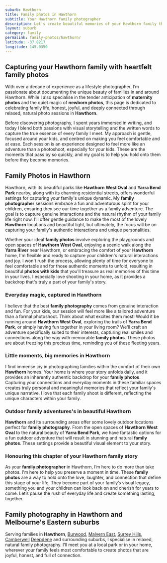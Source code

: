 ```yaml
---
suburb: Hawthorn
title: Family photos in Hawthorn
subtitle: Your Hawthorn family photographer
description: Let's create beautiful memories of your Hawthorn family that you'll treasure for years to come, either at home or in Hawthorn's beautiful outdoor settings.
layout: suburb
category: family
permalink: family-photos/hawthorn/
latitude: -37.8217
longitude: 145.0350
---
```

## Capturing your Hawthorn family with heartfelt family photos

With over a decade of experience as a lifestyle photographer, I’m passionate about documenting the unique beauty of families in and around Hawthorn. While I also specialise in the tender anticipation of **maternity photos** and the quiet magic of **newborn photos**, this page is dedicated to celebrating family life, honest, joyful, and deeply connected through relaxed, natural photo sessions in **Hawthorn**.

Before discovering photography, I spent years immersed in writing, and today I blend both passions with visual storytelling and the written words to capture the true essence of every family I meet. My approach is gentle, focused around your kids, and centred on making you feel comfortable and at ease. Each session is an experience designed to feel more like an adventure than a photoshoot, especially for your kids. These are the moments that pass by so quickly, and my goal is to help you hold onto them before they become memories.

## Family Photos in Hawthorn

Hawthorn, with its beautiful parks like **Hawthorn West Oval** and **Yarra Bend Park** nearby, along with its charming residential streets, offers wonderful settings for capturing your family's unique dynamic. My **family photographer** sessions embrace a fun and adventurous spirit for your children, ensuring they see our time together as a family adventure. The goal is to capture genuine interactions and the natural rhythm of your family life right now. I'll offer gentle guidance to make the most of the lovely **Hawthorn** locations and beautiful light, but ultimately, the focus will be on capturing your family's authentic interactions and unique personalities.

Whether your ideal **family photos** involve exploring the playgrounds and open spaces of **Hawthorn West Oval**, enjoying a scenic walk along the **Yarra River** near Hawthorn, or embracing the comfort of your **Hawthorn** home, I'm flexible and ready to capture your children's natural interactions and joy. I won't rush the process, allowing plenty of time for everyone to feel comfortable and for those authentic moments to unfold, resulting in beautiful **photos with kids** that you'll treasure as real memories of this time in your lives. I especially love shooting in your home, as it provides a backdrop that's truly a part of your family's story.

### Everyday magic, captured in Hawthorn

I believe that the best **family photography** comes from genuine interaction and fun. For your kids, our session will feel more like a tailored adventure than a formal photoshoot. Think about what excites them most! Would it be running around **Hawthorn West Oval**, exploring the trails of **Yarra Bend Park**, or simply having fun together in your living room? We'll craft an adventure specifically suited to their interests, capturing real smiles and connections along the way with memorable **family photos**. These photos are about freezing this precious time, reminding you of these fleeting years.

### Little moments, big memories in Hawthorn

I find immense joy in photographing families within the comfort of their own **Hawthorn** homes. Your home is where your story unfolds daily, and it provides an inherently authentic backdrop for your **family photos**. Capturing your connections and everyday moments in these familiar spaces creates truly personal and meaningful memories that reflect your family's unique narrative. I love that each family shoot is different, reflecting the unique characters within your family.

### Outdoor family adventures's in beautiful Hawthorn

**Hawthorn** and its surrounding areas offer some lovely outdoor locations perfect for **family photography**. From the open spaces of **Hawthorn West Oval** to the natural beauty of **Yarra Bend Park**, we have fantastic options for a fun outdoor adventure that will result in stunning and natural **family photos**. These settings provide a beautiful visual element to your story.

### Honouring this chapter of your Hawthorn family story

As your **family photographer** in Hawthorn, I’m here to do more than take photos. I'm here to help you preserve a moment in time. These **family photos** are a way to hold onto the love, laughter, and connection that define this stage of your life. They become part of your family’s visual legacy, something you and your children can look back on and cherish for years to come. Let’s pause the rush of everyday life and create something lasting, together.

## Family photography in Hawthorn and Melbourne's Eastern suburbs

Serving families in **Hawthorn**, [Burwood](/family-photos/burwood/), [Malvern East](/family-photos/malvern-east/), [Surrey Hills](/family-photos/surrey-hills/), [Camberwell](/family-photos/camberwell/) [Deepdene](/family-photos/deepdene/) and surrounding suburbs, I specialise in relaxed, natural family photography. I’ll meet you at a local park or in your home, wherever your family feels most comfortable to create photos that are joyful, honest, and full of connection.